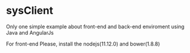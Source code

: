 # sysClient
Only one simple example about front-end and back-end enviroment using Java and AngularJs

For front-end Please, install the nodejs(11.12.0) and bower(1.8.8)
